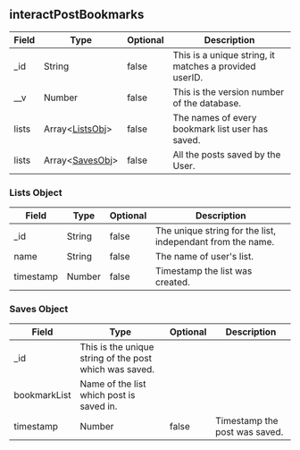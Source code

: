## interactPostBookmarks
| Field | Type | Optional | Description |
| -- | -- | -- | -- |
| _id | String | false | This is a unique string, it matches a provided userID. |
| __v | Number | false | This is the version number of the database. |
| lists | Array<[ListsObj](#lists-object)> | false | The names of every bookmark list user has saved. |
| lists | Array<[SavesObj](#saves-object)> | false | All the posts saved by the User.  |

### Lists Object
| Field | Type | Optional | Description |
| -- | -- | -- | -- |
| _id | String | false | The unique string for the list, independant from the name. | 
| name | String | false | The name of user's list. |
| timestamp | Number | false | Timestamp the list was created. |

### Saves Object
| Field | Type | Optional | Description |
| -- | -- | -- | -- |
| _id | This is the unique string of the post which was saved. | 
| bookmarkList | Name of the list which post is saved in. |
| timestamp | Number | false | Timestamp the post was saved. |
